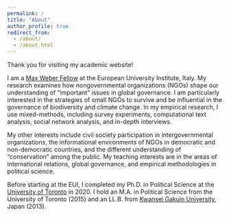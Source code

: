 ```yaml
---
permalink: /
title: "About"
author_profile: true
redirect_from:
  - /about/
  - /about.html
---
```



Thank you for visiting my academic website!

I am a [Max Weber Fellow](https://www.eui.eu/ServicesAndAdmin/AcademicService/Fellowships/MaxWeberFellowships) at the European University Institute, Italy. My research examines how nongovernmental organizations (NGOs) shape our understanding of “important” issues in global governance. I am particularly interested in the strategies of small NGOs to survive and be influential in the governance of biodiversity and climate change. In my empirical research, I use mixed-methods, including survey experiments, computational text analysis, social network analysis, and in-depth interviews.

My other interests include civil society participation in intergovernmental organizations, the informational environments of NGOs in democratic and non-democratic countries, and the different understanding of “conservation” among the public. My teaching interests are in the areas of international relations, global governance, and empirical methodologies in political science.

Before starting at the EUI, I completed my Ph.D. in Political Science at the [University of Toronto](https://politics.utoronto.ca/) in 2020. I hold an M.A. in Political Science from the University of Toronto (2015) and an LL.B. from [Kwansei Gakuin University](https://global.kwansei.ac.jp/academics/undergraduate/school_law_politics), Japan (2013).
